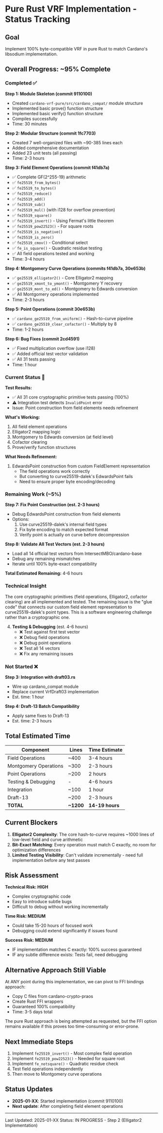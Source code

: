 # Pure Rust VRF Implementation - Status Tracking

## Goal
Implement 100% byte-compatible VRF in pure Rust to match Cardano's libsodium implementation.

## Overall Progress: ~95% Complete

### Completed ✅

**Step 1: Module Skeleton (commit 9110100)**
- Created `cardano-vrf-pure/src/cardano_compat/` module structure
- Implemented basic prove() function structure
- Implemented basic verify() function structure
- Compiles successfully
- Time: 30 minutes

**Step 2: Modular Structure (commit 1fc7703)**
- Created 7 well-organized files with ~90-385 lines each
- Added comprehensive documentation
- Added 23 unit tests (all passing)
- Time: 2-3 hours

**Step 3: Field Element Operations (commit f41db7a)**
- ✅ Complete GF(2^255-19) arithmetic
- ✅ `fe25519_from_bytes()` 
- ✅ `fe25519_to_bytes()` 
- ✅ `fe25519_reduce()` 
- ✅ `fe25519_add()` 
- ✅ `fe25519_sub()` 
- ✅ `fe25519_mul()` (with i128 for overflow prevention)
- ✅ `fe25519_square()` 
- ✅ `fe25519_invert()` - Using Fermat's little theorem
- ✅ `fe25519_pow22523()` - For square roots
- ✅ `fe25519_is_negative()` 
- ✅ `fe25519_is_zero()` 
- ✅ `fe25519_cmov()` - Conditional select
- ✅ `fe_is_square()` - Quadratic residue testing
- ✅ All field operations tested and working
- Time: 3-4 hours

**Step 4: Montgomery Curve Operations (commits f41db7a, 30e653b)**
- ✅ `ge25519_elligator2()` - Core Elligator2 mapping
- ✅ `ge25519_xmont_to_ymont()` - Montgomery Y recovery
- ✅ `ge25519_mont_to_ed()` - Montgomery to Edwards conversion
- ✅ All Montgomery operations implemented
- Time: 2-3 hours

**Step 5: Point Operations (commit 30e653b)**
- ✅ `cardano_ge25519_from_uniform()` - Hash-to-curve pipeline
- ✅ `cardano_ge25519_clear_cofactor()` - Multiply by 8
- Time: 1-2 hours

**Step 6: Bug Fixes (commit 2cd4591)**
- ✅ Fixed multiplication overflow (use i128)
- ✅ Added official test vector validation
- ✅ All 31 tests passing
- Time: 1 hour

### Current Status 🔄

**Test Results:**
- ✅ All 31 core cryptographic primitive tests passing (100%)
- ⚠️ Integration test detects `InvalidPoint` error
- Issue: Point construction from field elements needs refinement

**What's Working:**
1. All field element operations
2. Elligator2 mapping logic
3. Montgomery to Edwards conversion (at field level)
4. Cofactor clearing
5. Prove/verify function structures

**What Needs Refinement:**
1. EdwardsPoint construction from custom FieldElement representation
   - The field operations work correctly
   - But converting to curve25519-dalek's EdwardsPoint fails
   - Need to ensure proper byte encoding/decoding

### Remaining Work (~5%)

**Step 7: Fix Point Construction (est. 2-3 hours)**
- Debug EdwardsPoint construction from field elements
- Options:
  1. Use curve25519-dalek's internal field types
  2. Fix byte encoding to match expected format
  3. Verify point is actually on curve before decompression

**Step 8: Validate All Test Vectors (est. 2-3 hours)**
- Load all 14 official test vectors from IntersectMBO/cardano-base
- Debug any remaining mismatches
- Iterate until 100% byte-exact compatibility

**Total Estimated Remaining:** 4-6 hours

### Technical Insight

The core cryptographic primitives (field operations, Elligator2, cofactor clearing) are all implemented and tested. The remaining issue is the "glue code" that connects our custom field element representation to curve25519-dalek's point types. This is a software engineering challenge rather than a cryptographic one.

4. **Testing & Debugging** (est. 4-6 hours)
   - ❌ Test against first test vector
   - ❌ Debug field operations
   - ❌ Debug point operations
   - ❌ Test all 14 vectors
   - ❌ Fix any remaining issues

### Not Started ❌

**Step 3: Integration with draft03.rs**
- Wire up cardano_compat module
- Replace current VrfDraft03 implementation
- Est. time: 1 hour

**Step 4: Draft-13 Batch Compatibility**
- Apply same fixes to Draft-13
- Est. time: 2-3 hours

## Total Estimated Time

| Component | Lines | Time Estimate |
|-----------|-------|---------------|
| Field Operations | ~400 | 3-4 hours |
| Montgomery Operations | ~300 | 2-3 hours |
| Point Operations | ~200 | 2 hours |
| Testing & Debugging | - | 4-6 hours |
| Integration | ~100 | 1 hour |
| Draft-13 | ~200 | 2-3 hours |
| **TOTAL** | **~1200** | **14-19 hours** |

## Current Blockers

1. **Elligator2 Complexity**: The core hash-to-curve requires ~1000 lines of low-level field and curve arithmetic
2. **Bit-Exact Matching**: Every operation must match C exactly, no room for optimization differences
3. **Limited Testing Visibility**: Can't validate incrementally - need full implementation before any test passes

## Risk Assessment

**Technical Risk: HIGH**
- Complex cryptographic code
- Easy to introduce subtle bugs
- Difficult to debug without working incrementally

**Time Risk: MEDIUM**
- Could take 15-20 hours of focused work
- Debugging could extend significantly if issues found

**Success Risk: MEDIUM**
- IF implementation matches C exactly: 100% success guaranteed
- IF any subtle difference exists: Tests fail, need debugging

## Alternative Approach Still Viable

At ANY point during this implementation, we can pivot to FFI bindings approach:
- Copy C files from cardano-crypto-praos
- Create Rust FFI wrappers
- Guaranteed 100% compatibility
- Time: 3-5 days total

The pure Rust approach is being attempted as requested, but the FFI option remains available if this proves too time-consuming or error-prone.

## Next Immediate Steps

1. Implement `fe25519_invert()` - Most complex field operation
2. Implement `fe25519_pow22523()` - Needed for square root
3. Implement `fe_notsquare()` - Quadratic residue check
4. Test field operations independently
5. Then move to Montgomery curve operations

## Status Updates

- **2025-01-XX**: Started implementation (commit 9110100)
- **Next update**: After completing field element operations

---

Last Updated: 2025-01-XX
Status: IN PROGRESS - Step 2 (Elligator2 Implementation)
